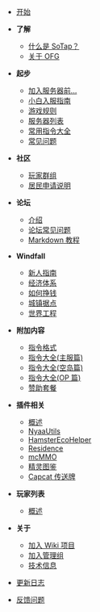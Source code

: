 - [开始](index.md)

- **了解**
    - [什么是 SoTap？](introduction.md)
    - [关于 OFG](about-ofg.md)
- **起步**
    - [加入服务器前...](getting-started/preparation.md)
    - [小白入服指南](getting-started/entering-server.md)
    - [游戏规则](rules.md)
    - [服务器列表](getting-started/server-network.md)
    - [常用指令大全](getting-started/basic-commands.md)
    - [常见问题](getting-started/faq.md)
- **社区**
    - [玩家群组](forum/groups.md)
    - [居民申请说明](forum/application.md)
- **论坛**
    - [介绍](forum/introduction.md)
    - [论坛常见问题](forum/faq.md)
    - [Markdown 教程](forum/markdown-tutorial.md)
- **Windfall**
    - [新人指南](Windfall/beginners-guide.md)
    - [经济体系](Windfall/economy.md)
    - [如何挣钱](Windfall/howToMakeMoney.md)
    - [城镇据点](Windfall/realms)
    - [世界工程](Windfall/projects)
- **附加内容**
    - [指令格式](others/command-format.md)
    - [指令大全(主服篇)](others/commands-for-players.md)
    - [指令大全(空岛篇)](others/commands-for-skyblock.md)
    - [指令大全(OP 篇)](others/commands-for-operators.md)
    - [赞助套餐](extra.md)
- **插件相关**
    - [概述](plugins/index.md)
    - [NyaaUtils](plugins/nyaautils.md)
    - [HamsterEcoHelper](plugins/hamsterecohelper-guide.md)
    - [Residence](plugins/residence-commands.md)
    - [mcMMO](plugins/mcmmo-commands.md)
    - [精灵图鉴](plugins/sprite.md)
    - [Capcat 传送牌](plugins/capcat.md)
- **玩家列表**
    - [概述](players/index.md)
- **关于**
    - [加入 Wiki 项目](/contributor.md)
    - [加入管理组](about/management.md)
    - [技术信息](about/technical-information.md)
- [更新日志](https://github.com/sotapmc/SotapWiki/commits/master)
- [反馈问题](https://g.sotap.org/t/development)
